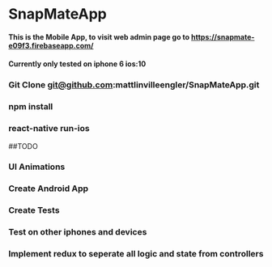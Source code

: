 # SnapMateApp
#### This is the Mobile App, to visit web admin page go to https://snapmate-e09f3.firebaseapp.com/
#### Currently only tested on iphone 6 ios:10
### Git Clone git@github.com:mattlinvilleengler/SnapMateApp.git
### npm install
### react-native run-ios

##TODO
### UI Animations
### Create Android App
### Create Tests
### Test on other iphones and devices
### Implement redux to seperate all logic and state from controllers





